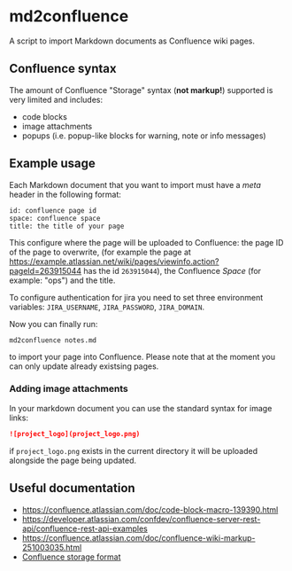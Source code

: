# md2confluence

A script to import Markdown documents as Confluence wiki pages.

## Confluence syntax

The amount of Confluence "Storage" syntax (**not markup!**)  supported is very limited and includes:

- code blocks
- image attachments
- popups (i.e. popup-like blocks for warning, note or info messages)

## Example usage

Each Markdown document that you want to import must have a *meta* header in the following format:

```
id: confluence page id
space: confluence space
title: the title of your page
```

This configure where the page will be uploaded to Confluence: the page ID of the page to overwrite, (for example the page at https://example.atlassian.net/wiki/pages/viewinfo.action?pageId=263915044 has the id `263915044`), the
Confluence *Space* (for example: "ops") and the title.

To configure authentication for jira you need to set three environment variables: `JIRA_USERNAME`,
`JIRA_PASSWORD`, `JIRA_DOMAIN`.

Now you can finally run:

``` shell
md2confluence notes.md
```

to import your page into Confluence. Please note that at the moment you can only update already existsing pages.

### Adding image attachments

In your markdown document you can use the standard syntax for image links:

``` markdown
![project_logo](project_logo.png)
```

if `project_logo.png` exists in the current directory it will be uploaded alongside the page being updated.

## Useful documentation

- https://confluence.atlassian.com/doc/code-block-macro-139390.html
- https://developer.atlassian.com/confdev/confluence-server-rest-api/confluence-rest-api-examples
- https://confluence.atlassian.com/doc/confluence-wiki-markup-251003035.html
- [Confluence storage format](https://confluence.atlassian.com/doc/confluence-storage-format-790796544.html)
